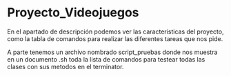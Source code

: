 # Proyecto_Videojuegos

En el apartado de descripción podemos ver las características del proyecto, como la tabla de comandos para realizar las
diferentes tareas que nos pide.

A parte tenemos un archivo nombrado script_pruebas donde nos muestra en un documento .sh toda la lista de comandos para
testear todas las clases con sus metodos en el terminator.
